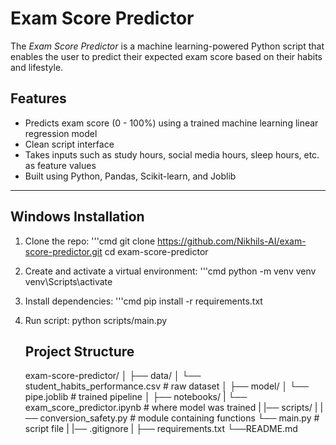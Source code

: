# **Exam Score Predictor**

The _Exam Score Predictor_ is a machine learning-powered Python script that enables the user to predict their expected exam score based on their habits and lifestyle. 

## **Features**

- Predicts exam score (0 - 100%) using a trained machine learning linear regression model
- Clean script interface
- Takes inputs such as study hours, social media hours, sleep hours, etc. as feature values
- Built using Python, Pandas, Scikit-learn, and Joblib

---

## **Windows Installation**

1. Clone the repo:
   '''cmd
   git clone https://github.com/Nikhils-AI/exam-score-predictor.git
   cd exam-score-predictor

2. Create and activate a virtual environment:
   '''cmd
   python -m venv venv
   venv\Scripts\activate

3. Install dependencies:
   '''cmd
   pip install -r requirements.txt

4. Run script:
   python scripts/main.py

   ## **Project Structure**

   exam-score-predictor/
│
├── data/
│ └── student_habits_performance.csv # raw dataset
│
├── model/
│ └── pipe.joblib # trained pipeline
│
├── notebooks/
| └── exam_score_predictor.ipynb # where model was trained
|
|── scripts/
| |── conversion_safety.py # module containing functions
  └── main.py # script file
|
|── .gitignore
|
├── requirements.txt
└──README.md
   
